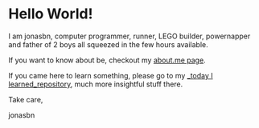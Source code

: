 # Hello World!

I am jonasbn, computer programmer, runner, LEGO builder, powernapper and father of 2 boys all squeezed in the few hours available.

If you want to know about be, checkout my [about.me page](https://about.me/jonasbn).

If you came here to learn something, please go to my [_today I learned_repository](https://github.com/jonasbn/til), much more insightful stuff there.

Take care,

jonasbn